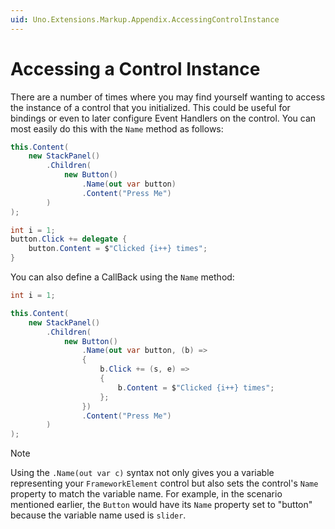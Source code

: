 ```yaml
---
uid: Uno.Extensions.Markup.Appendix.AccessingControlInstance
---
```


# Accessing a Control Instance

There are a number of times where you may find yourself wanting to access the instance of a control that you initialized. This could be useful for bindings or even to later configure Event Handlers on the control. You can most easily do this with the `Name` method as follows:

```cs
this.Content(
    new StackPanel()
        .Children(
            new Button()
                .Name(out var button)
                .Content("Press Me")
        )
);

int i = 1;
button.Click += delegate {
    button.Content = $"Clicked {i++} times";
}
```

You can also define a CallBack using the `Name` method:

```cs
int i = 1;

this.Content(
    new StackPanel()
        .Children(
            new Button()
                .Name(out var button, (b) => 
                {
                    b.Click += (s, e) =>
                    {
                        b.Content = $"Clicked {i++} times";
                    };
                })
                .Content("Press Me")
        )
);
```

 > [!NOTE]
 > Using the `.Name(out var c)` syntax not only gives you a variable representing your `FrameworkElement` control but also sets the control's `Name` property to match the variable name. For example, in the scenario mentioned earlier, the `Button` would have its `Name` property set to "button" because the variable name used is `slider`.
